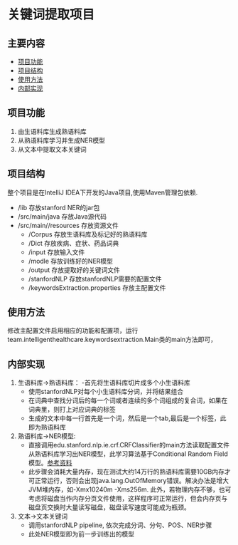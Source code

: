 # 关键词提取项目

## 主要内容
- [项目功能](#Funciton)
- [项目结构](#Structure)
- [使用方法](#HowToUse)
- [内部实现](#Implementation)


## <h2 id="Funciton">项目功能</h2>
1. 由生语料库生成熟语料库
2. 从熟语料库学习并生成NER模型
3. 从文本中提取文本关键词


## <h2 id="Sturcture">项目结构</h2>
整个项目是在IntelliJ IDEA下开发的Java项目,使用Maven管理包依赖.

-  /lib 存放stanford NER的jar包
-  /src/main/java 存放Java源代码
- /src/main//resources 存放资源文件
     - /Corpus 存放生语料库及标记好的熟语料库
     - /Dict   存放疾病、症状、药品词典
     - /input 存放输入文件
     - /modle 存放训练好的NER模型
     - /output 存放提取好的关键词文件
     - /stanfordNLP 存放stanfordNLP需要的配置文件
     - /keywordsExtraction.properties 存放主配置文件

## <h2 id="HowToUse">使用方法</h2>
修改主配置文件启用相应的功能和配置项，运行team.intelligenthealthcare.keywordsextraction.Main类的main方法即可，

## <h2 id="Implementation">内部实现</h2>
1. 生语料库->熟语料库： 
    -首先将生语料库切片成多个小生语料库
    - 使用stanfordNLP对每个小生语料库分词，并将结果组合
    - 在词典中查找分词后的每一个词或者连续的多个词组成的复合词，如果在词典里，则打上对应词典的标签
    - 生成的文本中每一行首先是一个词，然后是一个tab,最后是一个标签，此即为熟语料库
2. 熟语料库->NER模型:
    - 直接调用edu.stanford.nlp.ie.crf.CRFClassifier的main方法读取配置文件从熟语料库学习出NER模型，此学习算法基于Conditional Random Field模型。[参考资料](https://nlp.stanford.edu/software/CRF-NER.html)
    - 此步骤会消耗大量内存，现在测试大约14万行的熟语料库需要10GB内存才可正常运行，否则会出现java.lang.OutOfMemory错误。解决办法是增大JVM堆内存，如-Xmx10240m -Xms256m. 此外，若物理内存不够，也可考虑将磁盘当作内存分页文件使用，这样程序可正常运行，但会内存页与磁盘页交换时大量读写磁盘，磁盘读写速度可能成为瓶颈。
3. 文本->文本关键词
    - 调用stanfordNLP pipeline, 依次完成分词、分句、POS、NER步骤
    - 此处NER模型即为前一步训练出的模型
